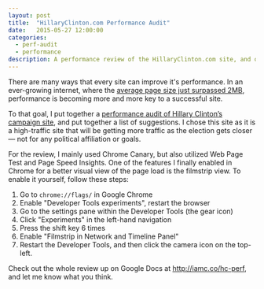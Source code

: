 ```yaml
---
layout: post
title:  "HillaryClinton.com Performance Audit"
date:   2015-05-27 12:00:00
categories:
  - perf-audit
  - performance
description: A performance review of the HillaryClinton.com site, and optimization suggestions to increase the performance of the site.
---
```


There are many ways that every site can improve it's performance. In an ever-growing internet, where the [average page size just surpassed 2MB](http://httparchive.org/trends.php#bytesTotal&reqTotal), performance is becoming more and more key to a successful site.

To that goal, I put together a [performance audit of Hillary Clinton’s campaign site](http://iamc.co/hc-perf), and put together a list of suggestions. I chose this site as it is a high-traffic site that will be getting more traffic as the election gets closer— not for any political affiliation or goals.

For the review, I mainly used Chrome Canary, but also utilized Web Page Test and Page Speed Insights. One of the features I finally enabled in Chrome for a better visual view of the page load is the filmstrip view. To enable it yourself, follow these steps:

1. Go to `chrome://flags/` in Google Chrome
2. Enable "Developer Tools experiments", restart the browser
3. Go to the settings pane within the Developer Tools (the gear icon)
4. Click "Experiments" in the left-hand navigation
5. Press the shift key 6 times
6. Enable "Filmstrip in Network and Timeline Panel"
7. Restart the Developer Tools, and then click the camera icon on the top-left. 

Check out the whole review up on Google Docs at http://iamc.co/hc-perf, and let me know what you think.
